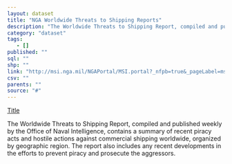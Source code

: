 ```yaml
---
layout: dataset
title: "NGA Worldwide Threats to Shipping Reports"
description: "The Worldwide Threats to Shipping Report, compiled and published weekly by the Office of Naval Intelligence, contains a summary of recent piracy acts and hostile actions against commercial shipping worldwide, organized by geographic region. The report also includes any recent developments in the efforts to prevent piracy and prosecute the aggressors."
category: "dataset"
tags: 
   - []
published: ""
sql: ""
shp: ""
link: "http://msi.nga.mil/NGAPortal/MSI.portal?_nfpb=true&_pageLabel=msi_portal_page_64"
csv: ""
parents: ""
source: "#"
---
```

[Title][source]

[source]: http://msi.nga.mil/NGAPortal/MSI.portal?_nfpb=true&_pageLabel=msi_portal_page_64
<p class='data desc'>The Worldwide Threats to Shipping Report, compiled and published weekly by the Office of Naval Intelligence, contains a summary of recent piracy acts and hostile actions against commercial shipping worldwide, organized by geographic region. The report also includes any recent developments in the efforts to prevent piracy and prosecute the aggressors.</p>
